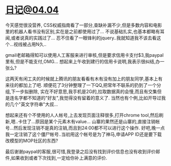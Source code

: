 # 日记@04.04

今天感觉很没营养, CSS权威指南看了一部分,查缺补漏不少,但是多数内容和电影里的机器人看书没有区别,实在是之前都使用过了...
不说基础扎实,也基本都略有耳闻,或者说真的实践过了...
忍不住看了一眼锋利的jquery..我就知道我不该去看这个...视线被占用N久..

<!-- more -->

gmail老邮箱得知可以使用人工客服来进行审核,但是要求信用卡支付$3,我paypal里有,但是不能支付,OMG...
想起来上午收到建行的信用卡说明,我表示很纠结,办一张么?

这两天有闲工夫的时候就上腾讯的朋友看看有木有没有加上的朋友同学,基本上有来往的都加上了吧.
顺便花了3分钟整理了一下QQ,把常年不联系的扔到了一个分组,下一步拟删除,
实在不好意思,我手机是2G的,拉取数据真的会慢,而且有交集但是连名字都不知道的"好友",我觉得没有留着的意义了.
当然也有个例,比如开导过我的几个"英文字符串"大叔...

想起来还有个不使用的人人帐号,上去发现页面注释很多,打开chrome tool,然后刷新,嗯..卡住了...原因是某个元素木有value...
山寨的果然还是山寨的,直接注销帐号...然后发现注销不是真的注销,而且到24:00都不可以进行这个操作.
好吧,晚一点我一定注销了这个僵尸帐号..当初用这个帐号是为了神马,申请APP ID还是要下载改模型的MOP社区的东西?

最后谢谢paypal的客服,很可惜,我登录之后没有找到评价信息也没有收到评价邮件,如果收到或者下次找到,一定给你补上满意的评价.


